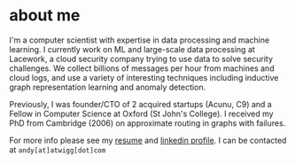 # about me

I'm a computer scientist with expertise in data processing and machine learning. I currently work on ML and large-scale data processing at Lacework, a cloud security company trying to use data to solve security challenges. We collect billions of messages per hour from machines and cloud logs, and use a variety of interesting techniques including inductive graph representation learning and anomaly detection.

Previously, I was founder/CTO of 2 acquired startups (Acunu, C9) and a Fellow in Computer Science at Oxford (St John's College). I received my PhD from Cambridge (2006) on approximate routing in graphs with failures.

For more info please see my [resume](resume.pdf) and [linkedin profile](https://www.linkedin.com/in/andytwigg/). I can be contacted at `andy[at]atwigg[dot]com`
